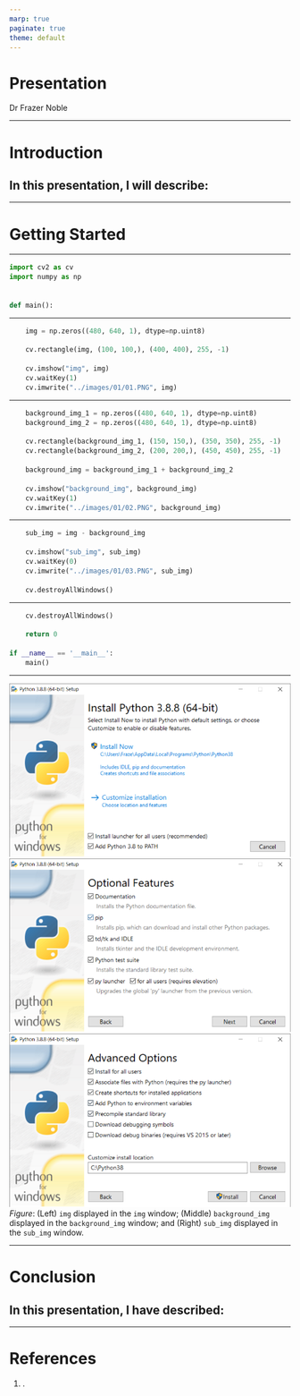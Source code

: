 ```yaml
---
marp: true
paginate: true
theme: default
---
```


# **Presentation**

Dr Frazer Noble

---

# **Introduction**

In this presentation, I will describe:
- 

---

# **Getting Started**



---

```python
import cv2 as cv
import numpy as np


def main():
```

---

```python
    img = np.zeros((480, 640, 1), dtype=np.uint8)

    cv.rectangle(img, (100, 100,), (400, 400), 255, -1)

    cv.imshow("img", img)
    cv.waitKey(1)
    cv.imwrite("../images/01/01.PNG", img)
```

---

```python
    background_img_1 = np.zeros((480, 640, 1), dtype=np.uint8)
    background_img_2 = np.zeros((480, 640, 1), dtype=np.uint8)

    cv.rectangle(background_img_1, (150, 150,), (350, 350), 255, -1)
    cv.rectangle(background_img_2, (200, 200,), (450, 450), 255, -1)

    background_img = background_img_1 + background_img_2

    cv.imshow("background_img", background_img)
    cv.waitKey(1)
    cv.imwrite("../images/01/02.PNG", background_img)
```

---

```python
    sub_img = img - background_img

    cv.imshow("sub_img", sub_img)
    cv.waitKey(0)
    cv.imwrite("../images/01/03.PNG", sub_img)

    cv.destroyAllWindows()
```

---

```python
    cv.destroyAllWindows()

    return 0

if __name__ == '__main__':
    main()
```

---

![height:240](images/01/01.PNG)  ![height:240](images/01/02.PNG)  ![height:240](images/01/03.PNG)
*Figure*: (Left) `img` displayed in the `img` window; (Middle) `background_img` displayed in the `background_img` window; and (Right) `sub_img` displayed in the `sub_img` window.

---


# **Conclusion**

In this presentation, I have described:
- 

---

# **References**

1. []().
